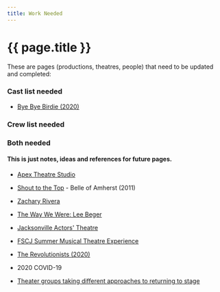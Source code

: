 ```yaml
---
title: Work Needed
---
```

# {{ page.title }}

These are pages (productions, theatres, people) that need to be updated and completed:

### Cast list needed
- [Bye Bye Birdie (2020)](2020_Bye_Bye_Birdie_(musical)) 

### Crew list needed


### Both needed



#### This is just notes, ideas and references for future pages.

- [Apex Theatre Studio](http://www.apextheatrejax.com/)
- [Shout to the Top](http://folioweekly.com/stories/shout-to-the-top,20943) - Belle of Amherst (2011)
- [Zachary Rivera](https://twitter.com/zjriv)
- [The Way We Were: Lee Beger](https://residentnews.net/2018/08/02/way-we-were-lee-beger/)
- [Jacksonville Actors' Theatre](http://search.sunbiz.org/Inquiry/corporationsearch/SearchResultDetail?inquirytype=EntityName&directionType=ForwardList&searchNameOrder=JACKSONVILLEACTORSTHEATRE%20N054200&aggregateId=domnp-n05420-cf3f9222-0290-42cb-8cd2-9a11ac91176c&searchTerm=JACKSON%20UNITED%20CARRIERS%20INC&listNameOrder=JACKSONVILLEACCIDENTSPORTSINJU%20L170001384700)
- [FSCJ Summer Musical Theatre Experience](https://www.fscj.edu/campuses/south-campus/nathan-h-wilson-center-for-the-arts/summer-musical-theatre-experience)
- [The Revolutionists (2020)](https://www.barbaracolaciello.com/register/the-revolutionists)

- 2020 COVID-19

- [Theater groups taking different approaches to returning to stage](https://web.archive.org/web/20210120074037/https://www.jacksonville.com/story/entertainment/theater/2020/08/28/theater-groups-taking-different-approaches-returning-stage/5624357002/)